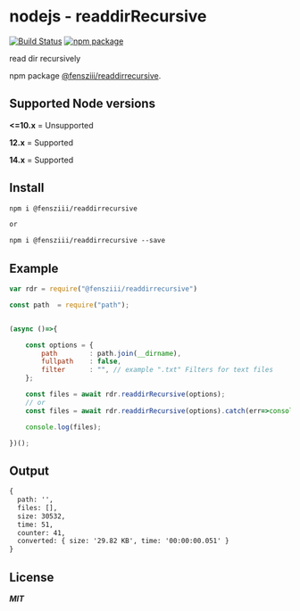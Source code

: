 # nodejs - readdirRecursive

[![Build Status](https://travis-ci.com/fensziii/readdirRecursive.svg?branch=master)](https://travis-ci.com/github/fensziii/readdirRecursive)
[![npm package](https://img.shields.io/badge/npm%20package-1.0.0-brightgreen)](https://www.npmjs.com/package/@fensziii/readdirrecursive)

read dir recursively

npm package [@fensziii/readdirrecursive](https://www.npmjs.com/package/@fensziii/readdirrecursive).

## Supported Node versions

**<=10.x** = Unsupported

**12.x** = Supported

**14.x** = Supported


## Install
```txt
npm i @fensziii/readdirrecursive

or

npm i @fensziii/readdirrecursive --save
```

## Example
```js
var rdr = require("@fensziii/readdirrecursive")

const path  = require("path");


(async ()=>{

    const options = {
        path        : path.join(__dirname),
        fullpath    : false,
        filter      : "", // example ".txt" Filters for text files
    };

    const files = await rdr.readdirRecursive(options);
    // or
    const files = await rdr.readdirRecursive(options).catch(err=>console.log(err));

    console.log(files);

})();
```



## Output
```txt
{
  path: '',
  files: [],
  size: 30532,
  time: 51,
  counter: 41,
  converted: { size: '29.82 KB', time: '00:00:00.051' }
}
```

## License

***MIT***